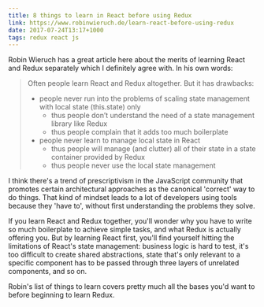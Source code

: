 ```yaml
---
title: 8 things to learn in React before using Redux
link: https://www.robinwieruch.de/learn-react-before-using-redux
date: 2017-07-24T13:17+1000
tags: redux react js
---
```


Robin Wieruch has a great article here about the merits of learning React and
Redux separately which I definitely agree with. In his own words:

> Often people learn React and Redux altogether. But it has drawbacks:
>
> - people never run into the problems of scaling state management with local state (this.state) only
>   - thus people don’t understand the need of a state management library like Redux
>   - thus people complain that it adds too much boilerplate
> - people never learn to manage local state in React
>   - thus people will manage (and clutter) all of their state in a state container provided by Redux
>   - thus people never use the local state management

I think there's a trend of prescriptivism in the JavaScript community that
promotes certain architectural approaches as the canonical 'correct' way to do
things. That kind of mindset leads to a lot of developers using tools because
they 'have to', without first understanding the problems they solve.

If you learn React and Redux together, you'll wonder why you have to write so
much boilerplate to achieve simple tasks, and what Redux is actually offering
you. But by learning React first, you'll find yourself hitting the limitations
of React's state management: business logic is hard to test, it's too difficult
to create shared abstractions, state that's only relevant to a specific
component has to be passed through three layers of unrelated components, and so
on.

Robin's list of things to learn covers pretty much all the bases you'd want to
before beginning to learn Redux.
